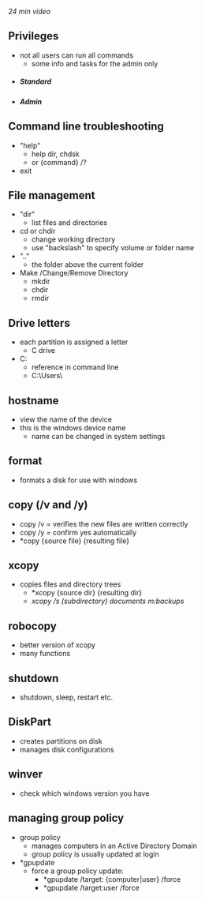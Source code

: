 *24 min video*
## Privileges 
- not all users can run all commands
	- some info and tasks for the admin only
- ##### Standard
- ##### Admin

## Command line troubleshooting
- "help"
	- help dir, chdsk
	- or {command} /?
- exit

## File management 
- "dir"
	- list files and directories
- cd or chdir
	- change working directory
	- use "backslash" to specify volume or folder name
- ".." 
	- the folder above the current folder
- Make /Change/Remove Directory
	- mkdir
	- chdir
	- rmdir

## Drive letters 
- each partition is assigned a letter
	- C drive
- C:
	- reference in command line
	- C:\Users\

## hostname
- view the name of the device
- this is the windows device name 
	- name can be changed in system settings

## format
- formats a disk for use with windows

## copy (/v and /y) 
- copy /v = verifies the new files are written correctly
- copy /y = confirm yes automatically 
- *copy {source file} {resulting file}

## xcopy
- copies files and directory trees 
	- *xcopy {source dir} {resulting dir}
	- *xcopy /s (subdirectory) documents m:backups*

## robocopy
- better version of xcopy
- many functions

## shutdown
- shutdown, sleep, restart etc.

## DiskPart
- creates partitions on disk
- manages disk configurations

## winver
- check which windows version you have

## managing group policy 
- group policy
	- manages computers in an Active Directory Domain
	- group policy is usually updated at login
- *gpupdate
	- force a group policy update:
		- *gpupdate /target: {computer|user} /force
		- *gpupdate /target:user /force

